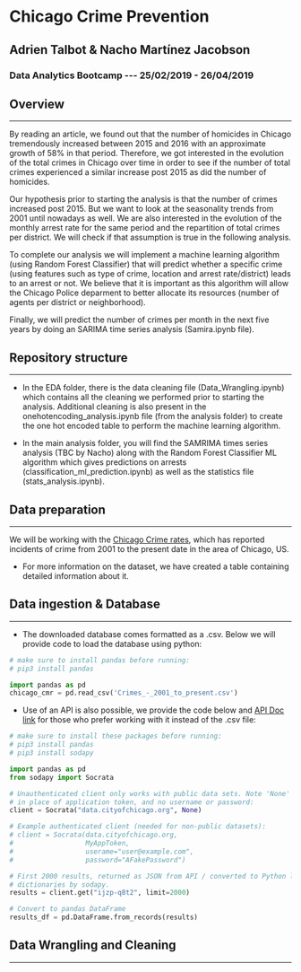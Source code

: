 # Chicago Crime Prevention
## Adrien Talbot & Nacho Martínez Jacobson
### Data Analytics Bootcamp --- 25/02/2019 - 26/04/2019

## Overview
-------------
By reading an article, we found out that the number of homicides in Chicago tremendously increased between 2015 and 2016 with an approximate growth of 58% in that period. 
Therefore, we got interested in the evolution of the total crimes in Chicago over time in order to see if the number of total crimes experienced a similar increase post 2015 as did the number of homicides.  

Our hypothesis prior to starting the analysis is that the number of crimes increased post 2015. But we  want to look at the seasonality trends from 2001 until nowadays as well. We are also interested in the evolution of the monthly arrest rate for the same period and the repartition of total crimes per district. 
We will check if that assumption is true in the following analysis. 

To complete our analysis we will implement a machine learning algorithm (using Random Forest Classifier) that will predict whether a specific crime (using features such as type of crime, location and arrest rate/district) leads to an arrest or not. We believe that it is important as this algorithm will allow the Chicago Police deparment to better allocate its resources (number of agents per district or neighborhood).

Finally, we will predict the number of crimes per month in the next five years by doing an SARIMA time series analysis (Samira.ipynb file).

## Repository structure
--------------------------------

- In the EDA folder, there is the data cleaning file (Data_Wrangling.ipynb) which contains all the cleaning we performed prior to starting the analysis. Additional cleaning is also present in the onehotencoding_analysis.ipynb file (from the analysis folder) to create the one hot encoded table to perform the machine learning algorithm. 

- In the main analysis folder, you will find the SAMRIMA times series analysis (TBC by Nacho) along with the Random Forest Classifier ML algorithm which gives predictions on arrests (classification_ml_prediction.ipynb) as well as the statistics file (stats_analysis.ipynb).


## Data preparation
---------------------
We will be working with the [Chicago Crime rates](https://data.cityofchicago.org/Public-Safety/Crimes-2001-to-present/ijzp-q8t2), which has reported incidents of crime from 2001 to the present date in the area of Chicago, US.

- For more information on the dataset, we have created a table containing detailed information about it.

## Data ingestion & Database
-------------------------------
- The downloaded database comes formatted as a .csv. Below we will provide code to load the database using python:

```python
# make sure to install pandas before running:
# pip3 install pandas

import pandas as pd
chicago_cmr = pd.read_csv('Crimes_-_2001_to_present.csv')
```

- Use of an API is also possible, we provide the code below and [API Doc link](https://dev.socrata.com/foundry/data.cityofchicago.org/ijzp-q8t2) for those who prefer working with it instead of the .csv file:

```python
# make sure to install these packages before running:
# pip3 install pandas
# pip3 install sodapy

import pandas as pd
from sodapy import Socrata

# Unauthenticated client only works with public data sets. Note 'None'
# in place of application token, and no username or password:
client = Socrata("data.cityofchicago.org", None)

# Example authenticated client (needed for non-public datasets):
# client = Socrata(data.cityofchicago.org,
#                  MyAppToken,
#                  userame="user@example.com",
#                  password="AFakePassword")

# First 2000 results, returned as JSON from API / converted to Python list of
# dictionaries by sodapy.
results = client.get("ijzp-q8t2", limit=2000)

# Convert to pandas DataFrame
results_df = pd.DataFrame.from_records(results)

```
## Data Wrangling and Cleaning
--------------------------------
